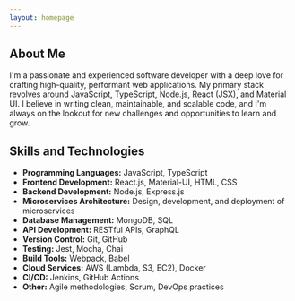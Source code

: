 ```yaml
---
layout: homepage
---
```


## About Me
I'm a passionate and experienced software developer with a deep love for crafting high-quality, performant web applications. My primary stack revolves around JavaScript, TypeScript, Node.js, React (JSX), and Material UI. I believe in writing clean, maintainable, and scalable code, and I'm always on the lookout for new challenges and opportunities to learn and grow.


## Skills and Technologies

- **Programming Languages:** JavaScript, TypeScript
- **Frontend Development:** React.js, Material-UI, HTML, CSS
- **Backend Development:** Node.js, Express.js
- **Microservices Architecture:** Design, development, and deployment of microservices
- **Database Management:** MongoDB, SQL
- **API Development:** RESTful APIs, GraphQL
- **Version Control:** Git, GitHub
- **Testing:** Jest, Mocha, Chai
- **Build Tools:** Webpack, Babel
- **Cloud Services:** AWS (Lambda, S3, EC2), Docker
- **CI/CD:** Jenkins, GitHub Actions
- **Other:** Agile methodologies, Scrum, DevOps practices


<!-- ## News

- **[Feb. 2020]** Our paper about incremental learning is accepted to CVPR 2020.
- **[Feb. 2020]** We will host the ACM Multimedia Asia 2020 conference in Singapore!
- **[Sept. 2019]** Our paper about few-shot learning is accepted to NeurIPS 2019.
- **[Mar. 2019]** Our paper about few-shot learning is accepted to CVPR 2019. -->


